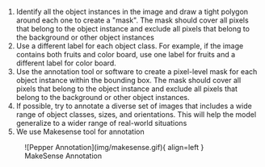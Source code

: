 1. Identify all the object instances in the image and draw a tight polygon around each one to create a "mask". The mask should cover all pixels that belong to the object instance and exclude all pixels that belong to the background or other object instances
2. Use a different label for each object class. For example, if the image contains both fruits and color board, use one label for fruits and a different label for color board.
3. Use the annotation tool or software to create a pixel-level mask for each object instance within the bounding box. The mask should cover all pixels that belong to the object instance and exclude all pixels that belong to the background or other object instances.
4. If possible, try to annotate a diverse set of images that includes a wide range of object classes, sizes, and orientations. This will help the model generalize to a wider range of real-world situations
5. We use Makesense tool for annotation

<figure markdown>
  ![Pepper Annotation](img/makesense.gif){ align=left }
  <figcaption>MakeSense Annotation</figcaption>
</figure>